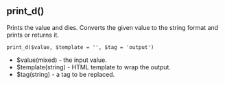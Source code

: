 ## print_d()
Prints the value and dies. Converts the given value to the string format and prints  or returns it. 

```print_d($value, $template = '', $tag = 'output')```
- $value(mixed) - the input value.
- $template(string) - HTML template to wrap the output.
- $tag(string) - a tag to be replaced.  
